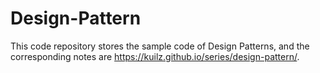 # Design-Pattern
This code repository stores the sample code of Design Patterns, and the corresponding notes are https://kuilz.github.io/series/design-pattern/.
